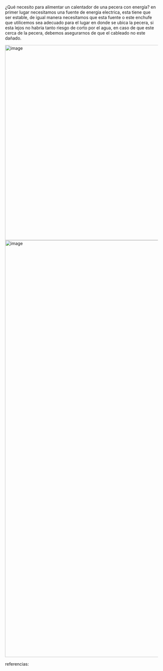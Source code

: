 ¿Qué necesito para alimentar un calentador de una pecera con energía? 
en primer lugar necesitamos una fuente de energia electrica, esta tiene que ser estable, de igual manera necesitamos que esta fuente o este enchufe que utilicemos sea adecuado para el lugar en donde se ubica la pecera, si esta lejos no habria tanto riesgo de corto por el agua, en caso de que este cerca de la pecera, debemos asegurarnos de que el cableado no este dañado.

<img width="640" height="640" alt="image" src="https://github.com/user-attachments/assets/20f2cd2e-6840-466f-9426-ee315cf49e10" />
<img width="1500" height="1367" alt="image" src="https://github.com/user-attachments/assets/1783e8df-14c3-441d-b092-5a48be20d2f0" />

referencias:
